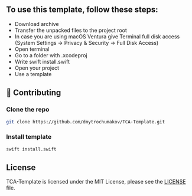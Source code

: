 ## To use this template, follow these steps:
- Download archive
- Transfer the unpacked files to the project root
- In case you are using macOS Ventura give Terminal full disk access (System Settings -> Privacy & Security -> Full Disk Access)
- Open terminal 
- Go to a folder with .xcodeproj
- Write swift install.swift
- Open your project
- Use a template

## 🤝 Contributing

### Clone the repo
```bash
git clone https://github.com/dmytrochumakov/TCA-Template.git
```

### Install template
``` bash
swift install.swift
```

## License
TCA-Template is licensed under the MIT License, please see the [LICENSE](LICENSE) file.
